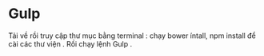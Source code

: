 # Gulp
Tải về rồi truy cập thư mục bằng terminal : chạy bower íntall, npm install để cài các thư viện .
Rồi chạy lệnh Gulp .
